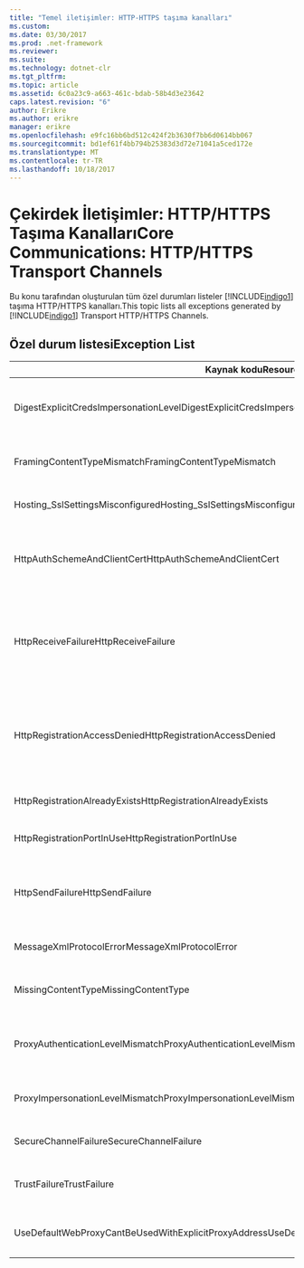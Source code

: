 ```yaml
---
title: "Temel iletişimler: HTTP-HTTPS taşıma kanalları"
ms.custom: 
ms.date: 03/30/2017
ms.prod: .net-framework
ms.reviewer: 
ms.suite: 
ms.technology: dotnet-clr
ms.tgt_pltfrm: 
ms.topic: article
ms.assetid: 6c0a23c9-a663-461c-bdab-58b4d3e23642
caps.latest.revision: "6"
author: Erikre
ms.author: erikre
manager: erikre
ms.openlocfilehash: e9fc16bb6bd512c424f2b3630f7bb6d0614bb067
ms.sourcegitcommit: bd1ef61f4bb794b25383d3d72e71041a5ced172e
ms.translationtype: MT
ms.contentlocale: tr-TR
ms.lasthandoff: 10/18/2017
---
```

# <a name="core-communications-httphttps-transport-channels"></a><span data-ttu-id="e561e-102">Çekirdek İletişimler: HTTP/HTTPS Taşıma Kanalları</span><span class="sxs-lookup"><span data-stu-id="e561e-102">Core Communications: HTTP/HTTPS Transport Channels</span></span>
<span data-ttu-id="e561e-103">Bu konu tarafından oluşturulan tüm özel durumları listeler [!INCLUDE[indigo1](../../../../../includes/indigo1-md.md)] taşıma HTTP/HTTPS kanalları.</span><span class="sxs-lookup"><span data-stu-id="e561e-103">This topic lists all exceptions generated by [!INCLUDE[indigo1](../../../../../includes/indigo1-md.md)] Transport HTTP/HTTPS Channels.</span></span>  
  
## <a name="exception-list"></a><span data-ttu-id="e561e-104">Özel durum listesi</span><span class="sxs-lookup"><span data-stu-id="e561e-104">Exception List</span></span>  
  
|<span data-ttu-id="e561e-105">Kaynak kodu</span><span class="sxs-lookup"><span data-stu-id="e561e-105">Resource Code</span></span>|<span data-ttu-id="e561e-106">Kaynak dizesi</span><span class="sxs-lookup"><span data-stu-id="e561e-106">Resource String</span></span>|  
|-------------------|---------------------|  
|<span data-ttu-id="e561e-107">DigestExplicitCredsImpersonationLevel</span><span class="sxs-lookup"><span data-stu-id="e561e-107">DigestExplicitCredsImpersonationLevel</span></span>|<span data-ttu-id="e561e-108">Belirtilen kimliğe bürünme düzeyi belirtildi.</span><span class="sxs-lookup"><span data-stu-id="e561e-108">The specified impersonation level was specified.</span></span> <span data-ttu-id="e561e-109">HTTP Digest kimlik doğrulaması, yalnızca açık bir kimlik ile kullanıldığında 'Kimliğe bürünme' düzeyini destekler.</span><span class="sxs-lookup"><span data-stu-id="e561e-109">HTTP Digest authentication only supports the 'Impersonation' level when used with an explicit credential.</span></span>|  
|<span data-ttu-id="e561e-110">FramingContentTypeMismatch</span><span class="sxs-lookup"><span data-stu-id="e561e-110">FramingContentTypeMismatch</span></span>|<span data-ttu-id="e561e-111">Belirtilen içerik türü belirtilen hizmeti tarafından desteklenmiyor.</span><span class="sxs-lookup"><span data-stu-id="e561e-111">The specified content type was not supported by the specified service.</span></span> <span data-ttu-id="e561e-112">İstemci ve hizmet bağlamaları eşleşmiyor olabilir.</span><span class="sxs-lookup"><span data-stu-id="e561e-112">The client and service bindings may be mismatched.</span></span>|  
|<span data-ttu-id="e561e-113">Hosting_SslSettingsMisconfigured</span><span class="sxs-lookup"><span data-stu-id="e561e-113">Hosting_SslSettingsMisconfigured</span></span>|<span data-ttu-id="e561e-114">Belirtilen hizmet için Güvenli Yuva Katmanı ayarları Internet Information Services içeriğiyle eşleşmiyor.</span><span class="sxs-lookup"><span data-stu-id="e561e-114">The Secure Sockets Layer settings for the specified service do not match those of the Internet Information Services.</span></span>|  
|<span data-ttu-id="e561e-115">HttpAuthSchemeAndClientCert</span><span class="sxs-lookup"><span data-stu-id="e561e-115">HttpAuthSchemeAndClientCert</span></span>|<span data-ttu-id="e561e-116">HTTPS dinleme fabrikası, bir istemci sertifikası ve belirtilen kimlik doğrulama şeması gerektirecek şekilde yapılandırıldı.</span><span class="sxs-lookup"><span data-stu-id="e561e-116">The HTTPS listener factory was configured to require a client certificate and the specified authentication scheme.</span></span> <span data-ttu-id="e561e-117">Ancak, istemci kimlik doğrulaması, yalnızca bir formu bir kerede gerekli olabilir.</span><span class="sxs-lookup"><span data-stu-id="e561e-117">However, only one form of client authentication can be required at one time.</span></span>|  
|<span data-ttu-id="e561e-118">HttpReceiveFailure</span><span class="sxs-lookup"><span data-stu-id="e561e-118">HttpReceiveFailure</span></span>|<span data-ttu-id="e561e-119">Belirtilen HTTP yanıt alınırken bir hata oluştu.</span><span class="sxs-lookup"><span data-stu-id="e561e-119">An error occurred while receiving the HTTP response to the specified.</span></span> <span data-ttu-id="e561e-120">Hizmet uç noktası bağlama HTTP protokolünü kullanarak değil.</span><span class="sxs-lookup"><span data-stu-id="e561e-120">The service endpoint binding may not be using the HTTP protocol.</span></span> <span data-ttu-id="e561e-121">Başka bir olasılık bir HTTP istek bağlamı hizmet kapatılıyor nedeniyle sunucu tarafından sonlandırıldı olabilir.</span><span class="sxs-lookup"><span data-stu-id="e561e-121">Another possibility is that an HTTP request context was terminated by the server because of a service shutting down.</span></span> <span data-ttu-id="e561e-122">Daha fazla bilgi için sunucu günlüklerine bakın.</span><span class="sxs-lookup"><span data-stu-id="e561e-122">See the server logs for more details.</span></span>|  
|<span data-ttu-id="e561e-123">HttpRegistrationAccessDenied</span><span class="sxs-lookup"><span data-stu-id="e561e-123">HttpRegistrationAccessDenied</span></span>|<span data-ttu-id="e561e-124">Belirtilen URL HTTP kaydedilemiyor.</span><span class="sxs-lookup"><span data-stu-id="e561e-124">HTTP cannot register the specified URL.</span></span> <span data-ttu-id="e561e-125">İşleminizi bu ad alanına erişim hakları yok (Ayrıntılar için http://msdn.microsoft.com/library/default.asp?url=/library/http/http/namespace_reservations_registrations_and_routing.asp bakın).</span><span class="sxs-lookup"><span data-stu-id="e561e-125">Your process does not have access rights to this namespace (see http://msdn.microsoft.com/library/default.asp?url=/library/http/http/namespace_reservations_registrations_and_routing.asp for details).</span></span>|  
|<span data-ttu-id="e561e-126">HttpRegistrationAlreadyExists</span><span class="sxs-lookup"><span data-stu-id="e561e-126">HttpRegistrationAlreadyExists</span></span>|<span data-ttu-id="e561e-127">Belirtilen URL HTTP kaydedilemiyor.</span><span class="sxs-lookup"><span data-stu-id="e561e-127">HTTP cannot register the specified URL.</span></span> <span data-ttu-id="e561e-128">Başka bir uygulama zaten bu URL ile HTTP kayıtlı. SYS.</span><span class="sxs-lookup"><span data-stu-id="e561e-128">Another application already registered this URL with HTTP.SYS.</span></span>|  
|<span data-ttu-id="e561e-129">HttpRegistrationPortInUse</span><span class="sxs-lookup"><span data-stu-id="e561e-129">HttpRegistrationPortInUse</span></span>|<span data-ttu-id="e561e-130">Belirtilen TCP bağlantı noktası başka bir uygulama tarafından kullanıldığından HTTP belirtilen URL kaydedilemiyor.</span><span class="sxs-lookup"><span data-stu-id="e561e-130">HTTP cannot register the specified URL because the specified TCP port is being used by another application.</span></span>|  
|<span data-ttu-id="e561e-131">HttpSendFailure</span><span class="sxs-lookup"><span data-stu-id="e561e-131">HttpSendFailure</span></span>|<span data-ttu-id="e561e-132">Belirtilen HTTP isteği yaparken bir hata oluştu.</span><span class="sxs-lookup"><span data-stu-id="e561e-132">An error occurred while making the HTTP request to the specified.</span></span> <span data-ttu-id="e561e-133">Neden bir güvenlik bağlama uyumsuzluğu olmadığından emin olun.</span><span class="sxs-lookup"><span data-stu-id="e561e-133">Ensure that the cause is not a security binding mismatch.</span></span> <span data-ttu-id="e561e-134">Ayrıca hizmet Güvenli Yuva katmanı için yapılandırılmamış emin olun.</span><span class="sxs-lookup"><span data-stu-id="e561e-134">Also ensure that the service is not configured for Secure Sockets Layer.</span></span>|  
|<span data-ttu-id="e561e-135">MessageXmlProtocolError</span><span class="sxs-lookup"><span data-stu-id="e561e-135">MessageXmlProtocolError</span></span>|<span data-ttu-id="e561e-136">Ağdan alındı XML ile ilgili bir sorun oluştu.</span><span class="sxs-lookup"><span data-stu-id="e561e-136">A problem occurred with the XML that was received from the network.</span></span> <span data-ttu-id="e561e-137">Daha fazla ayrıntı için iç özel duruma bakın.</span><span class="sxs-lookup"><span data-stu-id="e561e-137">See the inner exception for more details.</span></span>|  
|<span data-ttu-id="e561e-138">MissingContentType</span><span class="sxs-lookup"><span data-stu-id="e561e-138">MissingContentType</span></span>|<span data-ttu-id="e561e-139">Alıcı, içerik türü istekte belirtilen eksik olduğunu bildiren bir hata döndürdü.</span><span class="sxs-lookup"><span data-stu-id="e561e-139">The receiver returned an error that indicates that the content type was missing on the request to the specified.</span></span> <span data-ttu-id="e561e-140">Daha fazla bilgi için iç özel duruma bakın.</span><span class="sxs-lookup"><span data-stu-id="e561e-140">See the inner exception for more information.</span></span>|  
|<span data-ttu-id="e561e-141">ProxyAuthenticationLevelMismatch</span><span class="sxs-lookup"><span data-stu-id="e561e-141">ProxyAuthenticationLevelMismatch</span></span>|<span data-ttu-id="e561e-142">HTTP proxy kimlik doğrulama bilgileri hedef sunucu kimlik doğrulaması için daha katı bir karşılıklı kimlik doğrulama gereksinimini belirtilmiş.</span><span class="sxs-lookup"><span data-stu-id="e561e-142">The HTTP proxy authentication credential specified a mutual authentication requirement that is stricter than the requirement for the target server authentication.</span></span>|  
|<span data-ttu-id="e561e-143">ProxyImpersonationLevelMismatch</span><span class="sxs-lookup"><span data-stu-id="e561e-143">ProxyImpersonationLevelMismatch</span></span>|<span data-ttu-id="e561e-144">HTTP proxy kimlik doğrulama bilgileri hedef sunucu kimlik doğrulaması için kısıtlama daha katı bir kimliğe bürünme düzeyi kısıtlaması belirtildi.</span><span class="sxs-lookup"><span data-stu-id="e561e-144">The HTTP proxy authentication credential specified an impersonation level restriction that is stricter than the restriction for the target server authentication.</span></span>|  
|<span data-ttu-id="e561e-145">SecureChannelFailure</span><span class="sxs-lookup"><span data-stu-id="e561e-145">SecureChannelFailure</span></span>|<span data-ttu-id="e561e-146">Güvenli bir kanal için Güvenli Yuva Katmanı/Aktarım Katmanı Güvenliği ile belirtilen yetkilisi kurulamıyor.</span><span class="sxs-lookup"><span data-stu-id="e561e-146">A secure channel cannot be established for Secure Socket Layer/Transport Layer Security with the specified authority.</span></span>|  
|<span data-ttu-id="e561e-147">TrustFailure</span><span class="sxs-lookup"><span data-stu-id="e561e-147">TrustFailure</span></span>|<span data-ttu-id="e561e-148">Güvenli Yuva katmanı için bir güven ilişkisi kurulamıyor / Aktarım Katmanı Güvenliği Güvenli kanal belirtilen yetkisine sahip.</span><span class="sxs-lookup"><span data-stu-id="e561e-148">A trust relationship cannot be established for the Secure Socket Layer/ Transport Layer Security secure channel with the specified authority.</span></span>|  
|<span data-ttu-id="e561e-149">UseDefaultWebProxyCantBeUsedWithExplicitProxyAddress</span><span class="sxs-lookup"><span data-stu-id="e561e-149">UseDefaultWebProxyCantBeUsedWithExplicitProxyAddress</span></span>|<span data-ttu-id="e561e-150">Bir açık proxy adresi yanı sıra UseDefaultWebProxy belirtemezsiniz = true, HttpTransportBinding öğesindeki.</span><span class="sxs-lookup"><span data-stu-id="e561e-150">You cannot specify an explicit proxy address as well as UseDefaultWebProxy=true in your HttpTransportBinding element.</span></span>|
